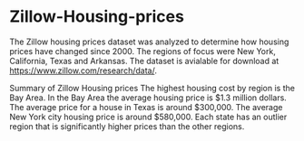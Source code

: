 # Zillow-Housing-prices
The Zillow housing prices dataset was analyzed to determine how housing prices have changed since 2000. The regions of focus were New York, California, Texas and Arkansas. The dataset is avialable for download at https://www.zillow.com/research/data/.

Summary of Zillow Housing prices
The highest housing cost by region is the Bay Area. In the Bay Area the average housing price is $1.3 million dollars. The average price for a house in Texas is around $300,000. The average New York city housing price is around $580,000. Each state has an outlier region that is significantly higher prices than the other regions.
